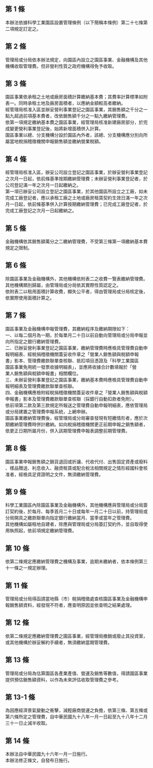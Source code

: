 第 1 條
-------
本辦法依據科學工業園區設置管理條例（以下簡稱本條例）第二十七條第  
二項規定訂定之。

第 2 條
-------
管理局或分局依本辦法規定，向園區內設立之園區事業、金融機構及其他  
機構收取管理費。但非營利性質之政府機構得免予收取。

第 3 條
-------
園區事業依承租之土地或廠房面積計算繳納基本費；其費率計算標準如附  
表一。同時承租土地及廠房面積者，以應納金額較高者繳納。  
經管理局核准入區並辦妥營利事業登記之園區事業，其銷售額之千分之一  
點九超過前項基本費者，改依銷售額千分之一點九繳納管理費。  
依第一項規定繳納基本費之園區事業，經管理局核准新建廠房部分，於完  
成變更營利事業登記後，始將新增面積併入計算。  
園區事業以總、分支機構分設於園區內外者，該總、分支機構應分別向所  
屬當地稅捐稽徵機關申報銷售額並繳納營業稅額。

第 4 條
-------
經管理局核准入區，辦妥公司設立登記之園區事業，於辦妥營利事業登記  
之次月一日起，依前條基準按期繳納管理費；未辦妥營利事業登記者，於  
公司登記滿一年之次月一日起繳納之。  
第一項已辦妥公司設立登記之園區事業，於其他園區所設立之工廠，如未  
完成工廠登記者，應以承租工廠之土地或廠房租賃契約生效日滿一年之次  
月一日起，依前條基準併入計算按期繳納管理費；已完成工廠登記者，於  
完成工廠登記之次月一日起繳納之。

第 5 條
-------
金融機構依其銷售額萬分之二繳納管理費，不受第三條第一項繳納基本費  
規定之限制。

第 6 條
-------
除園區事業及金融機構外，其他機構依附表二之收費一覽表繳納管理費。  
其他機構類別歸屬，由管理局或分局依其實際性質認定之。  
依附表二以租用面積計算收費，顯失公平者，得由管理局或分局核定後，  
依實際使用面積計算之。

第 7 條
-------
園區事業及金融機構申報管理費，其繳納程序及繳納期限如下：  
一、以每二個月為一期，於每單月二十日以前自動向管理局或分局申報並  
    向所指定之銀行繳納管理費。  
二、已辦妥營利事業登記之園區事業，繳納管理費時應檢具管理費自動申  
    報明細表、經稅捐稽徵機關蓋妥收件章之「營業人銷售額與稅額申報  
    書」影本、管理費繳款聯單查核聯、抵扣項目憑證及「科學工業園區  
    園區事業免用統一發票收據明細表」，並應將收據合計數填報於「營  
    業人銷售額與稅額申報書」相關欄位。  
三、未辦妥營利事業登記之園區事業，繳納基本費時應檢具管理費自動申  
    報明細表及管理費繳款聯單查核聯。  
四、金融機構應檢附經稅捐稽徵機關蓋妥收件章之「營業人銷售額與稅額  
    申報書」影本及管理費繳款聯單查核聯（採銀行自動扣款者免附）。  
依前項第二款及第三款規定所報送之管理費自動申報明細表，應依管理局  
或分局建置之管理費申報系統，上網申辦。  
園區事業繳納管理費後，經管理局或分局審查發現有短繳情形者，應於次  
期繳納管理費時併計繳納。如向稅捐稽徵機關更正前期申報之銷售額者，  
依更正日期所屬月份，併入該期管理費申報表調整前期管理費。

第 8 條
-------
園區事業申報銷售額之銷貨退回或折讓、代收代付、出售固定資產或廢料  
、樣品贈送、利息收入、融資租賃或配合稅法相關規定之情形經國科會核  
准者，經檢具足資證明之文件，無須繳納管理費。

第 9 條
-------
科學工業園區內除園區事業及金融機構外，其他機構應與管理局或分局簽  
訂契約後，於每月、每季首月二十日或每年一月二十日以前，持管理局或  
分局開具之繳款聯單向指定銀行繳納當月、當季或當年之管理費。  
其他機構如屬租地自建者，除應與管理局或分局簽訂契約外，並自取得使  
用執照起，依前項規定繳納管理費。

第 10 條
--------
依第二條規定應繳納管理費之機構及事業，逾期未繳納者，依本條例第三  
十一條之一規定辦理。

第 11 條
--------
管理局或分局得函請當地縣（市）稅捐稽徵處查核園區事業及金融機構申  
報銷售額資料，經發現不符者，應查明原因並依查明之結果處理。

第 12 條
--------
依第二條規定應繳納管理費之園區事業，經管理局撤銷或廢止其投資案，  
或其他機構於辦妥解約手續者，無須繳納當期管理費。

第 13 條
--------
管理局或分局為估算園區各產業產值、營運及銷售等數值，得請園區事業  
提供預估銷售額資料，以作為未來評估收取管理費之參考。

第 13-1 條
----------
為因應經濟景氣變動之衝擊，減輕廠商營運之負擔，依第三條、第五條或  
第六條所定之管理費，自中華民國九十八年一月一日起至九十八年十二月  
三十一日止減半收取。

第 14 條
--------
本辦法自中華民國九十六年一月一日施行。  
本辦法修正條文，自發布日施行。

